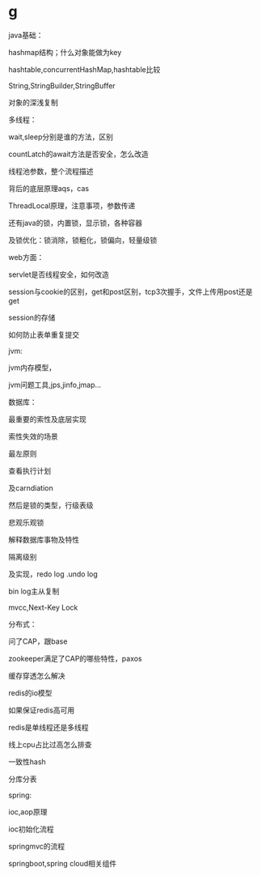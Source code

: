 # g

java基础：

hashmap结构；什么对象能做为key

hashtable,concurrentHashMap,hashtable比较

String,StringBuilder,StringBuffer

对象的深浅复制

多线程：

wait,sleep分别是谁的方法，区别

countLatch的await方法是否安全，怎么改造

线程池参数，整个流程描述

背后的底层原理aqs，cas

ThreadLocal原理，注意事项，参数传递

还有java的锁，内置锁，显示锁，各种容器

及锁优化：锁消除，锁粗化，锁偏向，轻量级锁

web方面：

servlet是否线程安全，如何改造

session与cookie的区别，get和post区别，tcp3次握手，文件上传用post还是get

session的存储

如何防止表单重复提交

jvm:

jvm内存模型，

jvm问题工具,jps,jinfo,jmap...

数据库：

最重要的索性及底层实现

索性失效的场景

最左原则

查看执行计划

及carndiation

然后是锁的类型，行级表级

悲观乐观锁

解释数据库事物及特性

隔离级别

及实现，redo log .undo log

bin log主从复制

mvcc,Next-Key Lock

分布式：

问了CAP，跟base

zookeeper满足了CAP的哪些特性，paxos

缓存穿透怎么解决

redis的io模型

如果保证redis高可用

redis是单线程还是多线程

线上cpu占比过高怎么排查

一致性hash

分库分表

spring:

ioc,aop原理

ioc初始化流程

springmvc的流程

springboot,spring cloud相关组件